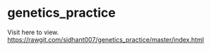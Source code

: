 # genetics_practice

Visit here to view.
https://rawgit.com/sidhant007/genetics_practice/master/index.html
